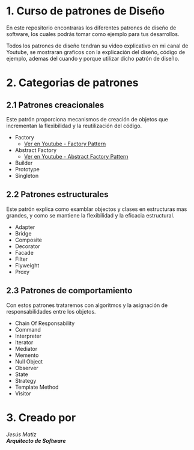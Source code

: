 # 1. Curso de patrones de Diseño

En este repositorio encontraras los diferentes patrones de diseño de software, los cuales podrás tomar
como ejemplo para tus desarrollos.

Todos los patrones de diseño tendran su video explicativo en mi canal de Youtube, se mostraran graficos con la explicación del diseño, código de ejemplo, ademas del cuando y porque utilizar dicho patrón de diseño.

# 2. Categorias de patrones

## 2.1 Patrones creacionales
Este patrón proporciona mecanismos de creación de objetos que incrementan la flexibilidad y la reutilización del código.

 - Factory
   - [Ver en Youtube - Factory Pattern](https://www.youtube.com/watch?v=HSSbD7RKrgQ)
 - Abstract Factory
   - [Ver en Youtube - Abstract Factory Pattern](https://www.youtube.com/watch?v=yQ4omlezvlE)
 - Builder 
 - Prototype
 - Singleton

## 2.2 Patrones estructurales
Este patrón explica como examblar objectos y clases en estructuras mas grandes, y como se mantiene la flexibilidad y la eficacia estructural.

 - Adapter
 - Bridge
 - Composite
 - Decorator
 - Facade
 - Filter
 - Flyweight
 - Proxy

## 2.3 Patrones de comportamiento
Con estos patrones trataremos con algoritmos y la asignación de responsabilidades entre los objetos.

 - Chain Of Responsability
 - Command
 - Interpreter
 - Iterator
 - Mediator
 - Memento
 - Null Object
 - Observer
 - State
 - Strategy
 - Template Method
 - Visitor

# 3. Creado por

 _Jesús Matiz_  
 ___Arquitecto de Software___